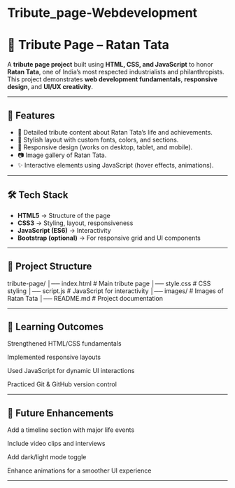 # Tribute_page-Webdevelopment
# 🌟 Tribute Page – Ratan Tata

A **tribute page project** built using **HTML, CSS, and JavaScript** to honor **Ratan Tata**, one of India’s most respected industrialists and philanthropists.  
This project demonstrates **web development fundamentals**, **responsive design**, and **UI/UX creativity**.

---

## 🚀 Features
- 📝 Detailed tribute content about Ratan Tata’s life and achievements.  
- 🎨 Stylish layout with custom fonts, colors, and sections.  
- 📱 Responsive design (works on desktop, tablet, and mobile).  
- 📷 Image gallery of Ratan Tata.  
- ✨ Interactive elements using JavaScript (hover effects, animations).  

---

## 🛠️ Tech Stack
- **HTML5** → Structure of the page  
- **CSS3** → Styling, layout, responsiveness  
- **JavaScript (ES6)** → Interactivity  
- **Bootstrap (optional)** → For responsive grid and UI components  

---

## 📂 Project Structure
tribute-page/
│── index.html # Main tribute page
│── style.css # CSS styling
│── script.js # JavaScript for interactivity
│── images/ # Images of Ratan Tata
│── README.md # Project documentation

---
## 🎯 Learning Outcomes

Strengthened HTML/CSS fundamentals

Implemented responsive layouts

Used JavaScript for dynamic UI interactions

Practiced Git & GitHub version control

---

## 📌 Future Enhancements

Add a timeline section with major life events

Include video clips and interviews

Add dark/light mode toggle

Enhance animations for a smoother UI experience

---
